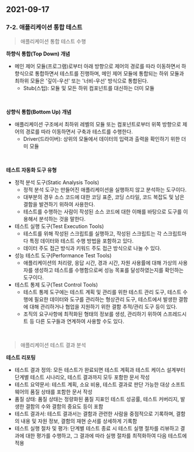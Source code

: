 ## 2021-09-17

### 7-2. 애플리케이션 통합 테스트

> 애플리케이션 통합 테스트 수행

**하향식 통합(Top Down) 개념**

* 메인 제어 모듈(프로그램)로부터 아래 방향으로 제어의 경로를 따라 이동하면서 하향식으로 통합하면서 테스트를 진행하며, 메인 제어 모듈에 통합되는 하위 모듈과 최하위 모듈은 '깊이-우선' 또는 '너비-우선' 방식으로 통합된다.
  * Stub(스텁): 모듈 및 모든 하위 컴포넌트를 대신하는 더미 모듈

<br>

**상향식 통합(Bottom Up) 개념**

* 애플리케이션 구조에서 최하위 레벨의 모듈 또는 컴포넌트로부터 위쪽 방향으로 제어의 경로를 따라 이동하면서 구축과 테스트를 수행한다.
  * Driver(드라이버): 상위의 모듈에서 데이터의 입력과 출력을 확인하기 위한 더미 모듈

<br>

**테스트 자동화 도구 유형**

* 정적 분석 도구(Static Analysis Tools)
  * 정적 분석 도구는 만들어진 애플리케이션을 실행하지 않고 분석하는 도구이다.
  * 대부분의 경우 소스 코드에 대한 코딩 표준, 코딩 스타일, 코드 복잡도 및 남은 결함을 발견하기 위하여 사용한다.
  * 테스트를 수행하는 사람이 작성된 소스 코드에 대한 이해를 바탕으로 도구를 이용해서 분석하는 것을 말한다.
* 테스트 실행 도구(Test Execution Tools)
  * 테스트를 위해 작성된 스크립트를 실행하고, 작성된 스크립트는 각 스크립트마다 특정 데이터와 테스트 수행 방법을 포함하고 있다.
  * 데이터 주도 접근 방식과 키워드 주도 접근 방식으로 나눌 수 있다.
* 성능 테스트 도구(Performance Test Tools)
  * 애플리케이션의 처리량, 응답 시간, 경과 시간, 자원 사용률에 대해 가상의 사용자를 생성하고 테스트를 수행함으로써 성능 목표를 달성하였는지를 확인하는 도구이다.
* 테스트 통제 도구(Test Control Tools)
  * 테스트 통제 도구에는 테스트 계획 및 관리를 위한 테스트 관리 도구, 테스트 수행에 필요한 데이터와 도구를 관리하는 형상관리 도구, 테스트에서 발생한 결함에 대해 관리하거나 협업을 지원하기 위한 결함 추적/관리 도구 등이 있다.
  * 조직의 요구사항에 최적화된 형태의 정보를 생성, 관리하기 위하여 스프레드시트 등 다른 도구들과 연계하여 사용할 수도 있다.

<br>

> 애플리케이션 테스트 결과 분석

**테스트 리포팅**

* 테스트 결과 정의: 모든 테스트가 완료되면 테스트 계획과 테스트 케이스 설계부터 단계별 테스트 시나리오, 테스트 결과까지 모두 포함한 문서 작성
* 테스트 요약문서: 테스트 계획, 소요 비용, 테스트 결과로 판단 가능한 대상 소프트웨어의 품질 상태를 포함한 문서 작성
* 품질 상태: 품질 상태는 정량화된 품질 지표인 테스트 성공률, 테스트 커버리지, 발생한 결함의 수와 결함의 중요도 등이 포함
* 테스트 결과서: 테스트 결과서는 결함과 관련한 사람을 중점적으로 기록하며, 결함의 내용 및 자원 정보, 결함의 재현 순서를 상세하게 기록함
* 테스트 실행 절차 및 평가: 단계별 테스트 종료 시 테스트 실행 절차를 리뷰하고 결과에 대한 평가를 수행하고, 그 결과에 따라 실행 절차를 최적화하여 다음 테스트에 적용